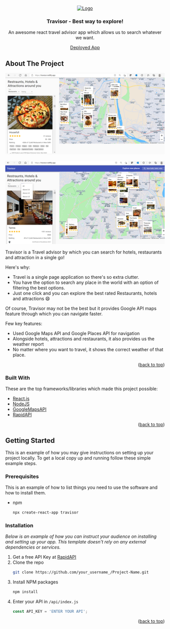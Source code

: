 


<!-- PROJECT LOGO -->
<br />
<div align="center">
  <a href="https://github.com/othneildrew/Best-README-Template">
    <img src="https://github.com/othneildrew/Best-README-Template/blob/master/images/logo.png" alt="Logo" width="80" height="80">
  </a>

  <h3 align="center">Travisor - Best way to explore!</h3>

  <p align="center">
    An awesome react travel advisor app which allows us to search whatever we want.
    <br />
  </p>
  
  [Deployed App](https://travisor.netlify.app/)
</div>



<!-- ABOUT THE PROJECT -->
## About The Project

<a href="https://github.com/othneildrew/Best-README-Template">
    <img src="https://github.com/ajaykmr8684/Travisor/blob/main/DemoImages/Screenshot%20(188).png" alt="Logo" >
  </a>
  
   <br />
    <br />
    
 <a href="https://github.com/othneildrew/Best-README-Template">
    <img src="https://github.com/ajaykmr8684/Travisor/blob/main/DemoImages/Screenshot%20(189).png" alt="Logo" >
 </a>
    
  

Travisor is a Travel advisor by which you can search for hotels, restaurants and attraction in a single go!

Here's why:
* Travel is a single page application so there's so extra clutter.
* You have the option to search any place in the world with an option of filtering the best options.
* Just one click and you can explore the best rated Restaurants, hotels and attractions :smile:

Of course, Travisor may not be the best but it provides Google API maps feature through which you can navigate faster.

Few key features:
* Used Google Maps API and Google Places API for navigation
* Alongside hotels, attractions and restaurants, it also provides us the weather report
* No matter where you want to travel, it shows the correct weather of that place.


<p align="right">(<a href="#top">back to top</a>)</p>



### Built With

These are the top frameworks/libraries which made this project possible:

* [React.js](https://reactjs.org/)
* [NodeJS](https://nodesjs.org/)
* [GoogleMapsAPI](https://developers.google.com/maps)
* [RapidAPI](https://rapidapi.com/)

<p align="right">(<a href="#top">back to top</a>)</p>



<!-- GETTING STARTED -->
## Getting Started

This is an example of how you may give instructions on setting up your project locally.
To get a local copy up and running follow these simple example steps.

### Prerequisites

This is an example of how to list things you need to use the software and how to install them.
* npm
  ```sh
  npx create-react-app travisor
  ```

### Installation

_Below is an example of how you can instruct your audience on installing and setting up your app. This template doesn't rely on any external dependencies or services._

1. Get a free API Key at [RapidAPI](https://rapidapi.com)
2. Clone the repo
   ```sh
   git clone https://github.com/your_username_/Project-Name.git
   ```
3. Install NPM packages
   ```sh
   npm install
   ```
4. Enter your API in `/api/index.js`
   ```js
   const API_KEY = 'ENTER YOUR API';
   ```

<p align="right">(<a href="#top">back to top</a>)</p>


